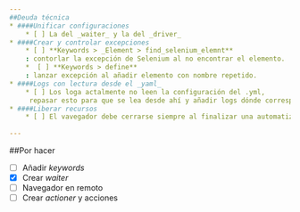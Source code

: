 ```yaml
---
##Deuda técnica
* ####Unificar configuraciones
    * [ ] La del _waiter_ y la del _driver_
* ####Crear y controlar excepciones
    * [ ] **Keywords > _Element > find_selenium_elemnt** 
    : contorlar la excepción de Selenium al no encontrar el elemento.
    *  [ ] **Keywords > define**
    : lanzar excepción al añadir elemento con nombre repetido.
* ####Logs con lectura desde el _yaml_
    * [ ] Los loga actalmente no leen la configuración del .yml,
     repasar esto para que se lea desde ahí y añadir logs dónde corresponda.
* ####Liberar recursos
    * [ ] El vavegador debe cerrarse siempre al finalizar una automatización.
     
---  
```

##Por hacer
* [ ] Añadir _keywords_
* [x] Crear _waiter_
* [ ] Navegador en remoto
* [ ] Crear _actioner_ y acciones 
